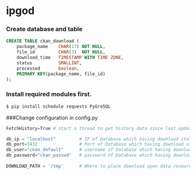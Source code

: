 # ipgod

### Create database and table
```SQL
CREATE TABLE ckan_download (
	package_name    CHAR(17) NOT NULL,
	file_id         CHAR(3)  NOT NULL, 
	download_time   TIMESTAMP WITH TIME ZONE,
	status          SMALLINT,
	processed       boolean, 
	PRIMARY KEY(package_name, file_id)
);
```

### Install required modules first.
```bash
$ pip install schedule requests PyGreSQL
```

###Change configuration in config.py
```python
FetchHistory=True # start a thread to get history data since last update

db_ip = "localhost"         # IP of Database which having download status 
db_port=5432                # Port of Database which having download status 
db_user="ckan_default"      # username of Database which having download status 
db_password="ckan_passwd"   # password of Database which having download status
 
DOWNLOAD_PATH = '/tmp'      # Where to place download open data resource
```


